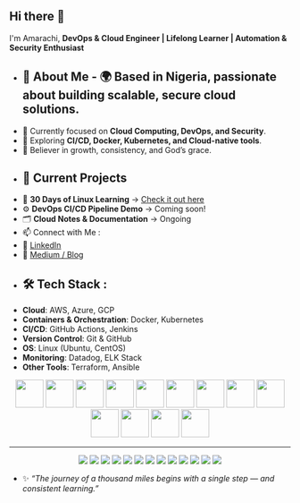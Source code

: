 ## Hi there 👋

I'm Amarachi, **DevOps & Cloud Engineer | Lifelong Learner | Automation & Security Enthusiast** 
- ## 🌟 About Me - 🌍 Based in Nigeria, passionate about building scalable, secure cloud solutions. 
- 🎯 Currently focused on **Cloud Computing, DevOps, and Security**.
- 🚀 Exploring **CI/CD, Docker, Kubernetes, and Cloud-native tools**.
- 🙏 Believer in growth, consistency, and God’s grace.
- ## 📌 Current Projects
- 📖 **30 Days of Linux Learning** → [Check it out here](https://github.com/Amarachi-Ezeonyekwere/linux_learning)
- ⚙️ **DevOps CI/CD Pipeline Demo** → Coming soon!
- 🗂 **Cloud Notes & Documentation** → Ongoing 
- 📫 Connect with Me :
- 💼 [LinkedIn](https://www.linkedin.com/in/amarachi-ezeonyekwere/)
- 📝 [Medium / Blog](https://medium.com/@amarachiezeonyekwere)
- ## 🛠️ Tech Stack :
- **Cloud**: AWS, Azure, GCP
- **Containers & Orchestration**: Docker, Kubernetes
- **CI/CD**: GitHub Actions, Jenkins 
- **Version Control**: Git & GitHub 
- **OS**: Linux (Ubuntu, CentOS) 
- **Monitoring**: Datadog, ELK Stack 
- **Other Tools**: Terraform, Ansible
<p align="center">
  <!-- Tech Stack Icons -->
  <img src="https://cdn.jsdelivr.net/gh/devicons/devicon/icons/linux/linux-original.svg" width="50" height="50"/>
  <img src="https://cdn.jsdelivr.net/gh/devicons/devicon/icons/git/git-original.svg" width="50" height="50"/>
  <img src="https://cdn.jsdelivr.net/gh/devicons/devicon/icons/github/github-original.svg" width="50" height="50"/>
  <img src="https://cdn.jsdelivr.net/gh/devicons/devicon/icons/docker/docker-original.svg" width="50" height="50"/>
  <img src="https://cdn.jsdelivr.net/gh/devicons/devicon/icons/kubernetes/kubernetes-plain.svg" width="50" height="50"/>
  <img src="https://cdn.jsdelivr.net/gh/devicons/devicon/icons/terraform/terraform-original.svg" width="50" height="50"/>
  <img src="https://cdn.jsdelivr.net/gh/devicons/devicon/icons/googlecloud/googlecloud-original.svg" width="50" height="50"/>
  <img src="https://cdn.jsdelivr.net/gh/devicons/devicon/icons/azure/azure-original.svg" width="50" height="50"/>
  <img src="https://cdn.jsdelivr.net/gh/devicons/devicon/icons/amazonwebservices/amazonwebservices-original-wordmark.svg" width="50" height="50"/>
  <img src="https://cdn.jsdelivr.net/gh/devicons/devicon/icons/elasticsearch/elasticsearch-original.svg" width="50" height="50"/>
  <img src="https://raw.githubusercontent.com/simple-icons/simple-icons/develop/icons/logstash.svg" width="50" height="50"/>
  <img src="https://raw.githubusercontent.com/simple-icons/simple-icons/develop/icons/kibana.svg" width="50" height="50"/>
  <img src="https://raw.githubusercontent.com/simple-icons/simple-icons/develop/icons/datadog.svg" width="50" height="50"/>
</p>

---

<p align="center">
  <!-- Shields.io Badges -->
  <img src="https://img.shields.io/badge/Linux-FCC624?style=for-the-badge&logo=linux&logoColor=black"/>
  <img src="https://img.shields.io/badge/Git-F05032?style=for-the-badge&logo=git&logoColor=white"/>
  <img src="https://img.shields.io/badge/GitHub-181717?style=for-the-badge&logo=github&logoColor=white"/>
  <img src="https://img.shields.io/badge/Docker-2496ED?style=for-the-badge&logo=docker&logoColor=white"/>
  <img src="https://img.shields.io/badge/Kubernetes-326CE5?style=for-the-badge&logo=kubernetes&logoColor=white"/>
  <img src="https://img.shields.io/badge/Terraform-623CE4?style=for-the-badge&logo=terraform&logoColor=white"/>
  <img src="https://img.shields.io/badge/Google%20Cloud-4285F4?style=for-the-badge&logo=google-cloud&logoColor=white"/>
  <img src="https://img.shields.io/badge/Azure-0078D4?style=for-the-badge&logo=microsoft-azure&logoColor=white"/>
  <img src="https://img.shields.io/badge/AWS-232F3E?style=for-the-badge&logo=amazon-aws&logoColor=white"/>
  <img src="https://img.shields.io/badge/Elastic-005571?style=for-the-badge&logo=elasticsearch&logoColor=white"/>
  <img src="https://img.shields.io/badge/Logstash-005571?style=for-the-badge&logo=logstash&logoColor=white"/>
  <img src="https://img.shields.io/badge/Kibana-E8478B?style=for-the-badge&logo=kibana&logoColor=white"/>
  <img src="https://img.shields.io/badge/Datadog-632CA6?style=for-the-badge&logo=datadog&logoColor=white"/>
</p>





- ✨ *“The journey of a thousand miles begins with a single step — and consistent learning.”* 


